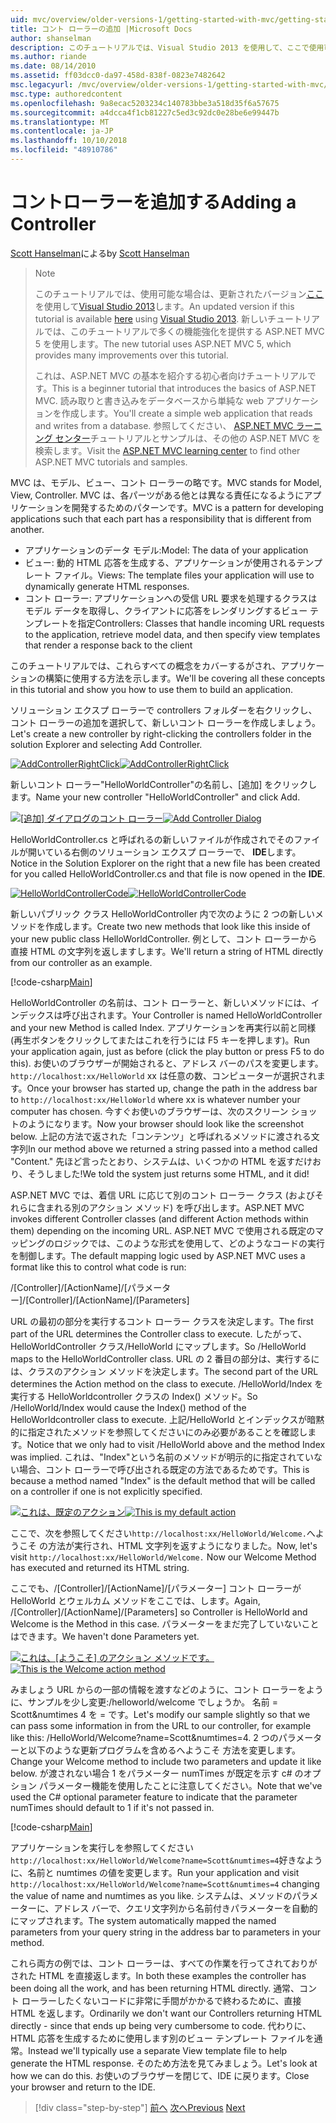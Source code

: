 ```yaml
---
uid: mvc/overview/older-versions-1/getting-started-with-mvc/getting-started-with-mvc-part2
title: コント ローラーの追加 |Microsoft Docs
author: shanselman
description: このチュートリアルでは、Visual Studio 2013 を使用して、ここで使用可能な場合は、更新されたバージョン。 新しいチュートリアルでは、t に多くの機能強化を提供する ASP.NET MVC 5 を使用しています.
ms.author: riande
ms.date: 08/14/2010
ms.assetid: ff03dcc0-da97-458d-838f-0823e7482642
msc.legacyurl: /mvc/overview/older-versions-1/getting-started-with-mvc/getting-started-with-mvc-part2
msc.type: authoredcontent
ms.openlocfilehash: 9a8ecac5203234c140783bbe3a518d35f6a57675
ms.sourcegitcommit: a4dcca4f1cb81227c5ed3c92dc0e28be6e99447b
ms.translationtype: MT
ms.contentlocale: ja-JP
ms.lasthandoff: 10/10/2018
ms.locfileid: "48910786"
---
```

<a name="adding-a-controller"></a><span data-ttu-id="2f97b-104">コントローラーを追加する</span><span class="sxs-lookup"><span data-stu-id="2f97b-104">Adding a Controller</span></span>
====================
<span data-ttu-id="2f97b-105">[Scott Hanselman](https://github.com/shanselman)による</span><span class="sxs-lookup"><span data-stu-id="2f97b-105">by [Scott Hanselman](https://github.com/shanselman)</span></span>

> > [!NOTE]
> > <span data-ttu-id="2f97b-106">このチュートリアルでは、使用可能な場合は、更新されたバージョン[ここ](../../getting-started/introduction/getting-started.md)を使用して[Visual Studio 2013](https://my.visualstudio.com/Downloads?q=visual%20studio%202013)します。</span><span class="sxs-lookup"><span data-stu-id="2f97b-106">An updated version if this tutorial is available [here](../../getting-started/introduction/getting-started.md) using [Visual Studio 2013](https://my.visualstudio.com/Downloads?q=visual%20studio%202013).</span></span> <span data-ttu-id="2f97b-107">新しいチュートリアルでは、このチュートリアルで多くの機能強化を提供する ASP.NET MVC 5 を使用します。</span><span class="sxs-lookup"><span data-stu-id="2f97b-107">The new tutorial uses ASP.NET MVC 5, which provides many improvements over this tutorial.</span></span>
>
>
> <span data-ttu-id="2f97b-108">これは、ASP.NET MVC の基本を紹介する初心者向けチュートリアルです。</span><span class="sxs-lookup"><span data-stu-id="2f97b-108">This is a beginner tutorial that introduces the basics of ASP.NET MVC.</span></span> <span data-ttu-id="2f97b-109">読み取りと書き込みをデータベースから単純な web アプリケーションを作成します。</span><span class="sxs-lookup"><span data-stu-id="2f97b-109">You'll create a simple web application that reads and writes from a database.</span></span> <span data-ttu-id="2f97b-110">参照してください、 [ASP.NET MVC ラーニング センター](../../../index.md)チュートリアルとサンプルは、その他の ASP.NET MVC を検索します。</span><span class="sxs-lookup"><span data-stu-id="2f97b-110">Visit the [ASP.NET MVC learning center](../../../index.md) to find other ASP.NET MVC tutorials and samples.</span></span>


<span data-ttu-id="2f97b-111">MVC は、モデル、ビュー、コント ローラーの略です。</span><span class="sxs-lookup"><span data-stu-id="2f97b-111">MVC stands for Model, View, Controller.</span></span> <span data-ttu-id="2f97b-112">MVC は、各パーツがある他とは異なる責任になるようにアプリケーションを開発するためのパターンです。</span><span class="sxs-lookup"><span data-stu-id="2f97b-112">MVC is a pattern for developing applications such that each part has a responsibility that is different from another.</span></span>

- <span data-ttu-id="2f97b-113">アプリケーションのデータ モデル:</span><span class="sxs-lookup"><span data-stu-id="2f97b-113">Model: The data of your application</span></span>
- <span data-ttu-id="2f97b-114">ビュー: 動的 HTML 応答を生成する、アプリケーションが使用されるテンプレート ファイル。</span><span class="sxs-lookup"><span data-stu-id="2f97b-114">Views: The template files your application will use to dynamically generate HTML responses.</span></span>
- <span data-ttu-id="2f97b-115">コント ローラー: アプリケーションへの受信 URL 要求を処理するクラスはモデル データを取得し、クライアントに応答をレンダリングするビュー テンプレートを指定</span><span class="sxs-lookup"><span data-stu-id="2f97b-115">Controllers: Classes that handle incoming URL requests to the application, retrieve model data, and then specify view templates that render a response back to the client</span></span>

<span data-ttu-id="2f97b-116">このチュートリアルでは、これらすべての概念をカバーするがされ、アプリケーションの構築に使用する方法を示します。</span><span class="sxs-lookup"><span data-stu-id="2f97b-116">We'll be covering all these concepts in this tutorial and show you how to use them to build an application.</span></span>

<span data-ttu-id="2f97b-117">ソリューション エクスプ ローラーで controllers フォルダーを右クリックし、コント ローラーの追加を選択して、新しいコント ローラーを作成しましょう。</span><span class="sxs-lookup"><span data-stu-id="2f97b-117">Let's create a new controller by right-clicking the controllers folder in the solution Explorer and selecting Add Controller.</span></span>

<span data-ttu-id="2f97b-118">[![AddControllerRightClick](getting-started-with-mvc-part2/_static/image2.png)](getting-started-with-mvc-part2/_static/image1.png)</span><span class="sxs-lookup"><span data-stu-id="2f97b-118">[![AddControllerRightClick](getting-started-with-mvc-part2/_static/image2.png)](getting-started-with-mvc-part2/_static/image1.png)</span></span>

<span data-ttu-id="2f97b-119">新しいコント ローラー"HelloWorldController"の名前し、[追加] をクリックします。</span><span class="sxs-lookup"><span data-stu-id="2f97b-119">Name your new controller "HelloWorldController" and click Add.</span></span>

<span data-ttu-id="2f97b-120">[![[追加] ダイアログのコント ローラー](getting-started-with-mvc-part2/_static/image4.png)](getting-started-with-mvc-part2/_static/image3.png)</span><span class="sxs-lookup"><span data-stu-id="2f97b-120">[![Add Controller Dialog](getting-started-with-mvc-part2/_static/image4.png)](getting-started-with-mvc-part2/_static/image3.png)</span></span>

<span data-ttu-id="2f97b-121">HelloWorldController.cs と呼ばれるの新しいファイルが作成されでそのファイルが開いている右側のソリューション エクスプ ローラーで、 **IDE**します。</span><span class="sxs-lookup"><span data-stu-id="2f97b-121">Notice in the Solution Explorer on the right that a new file has been created for you called HelloWorldController.cs and that file is now opened in the **IDE**.</span></span>

<span data-ttu-id="2f97b-122">[![HelloWorldControllerCode](getting-started-with-mvc-part2/_static/image6.png)](getting-started-with-mvc-part2/_static/image5.png)</span><span class="sxs-lookup"><span data-stu-id="2f97b-122">[![HelloWorldControllerCode](getting-started-with-mvc-part2/_static/image6.png)](getting-started-with-mvc-part2/_static/image5.png)</span></span>

<span data-ttu-id="2f97b-123">新しいパブリック クラス HelloWorldController 内で次のように 2 つの新しいメソッドを作成します。</span><span class="sxs-lookup"><span data-stu-id="2f97b-123">Create two new methods that look like this inside of your new public class HelloWorldController.</span></span> <span data-ttu-id="2f97b-124">例として、コント ローラーから直接 HTML の文字列を返しますします。</span><span class="sxs-lookup"><span data-stu-id="2f97b-124">We'll return a string of HTML directly from our controller as an example.</span></span>

[!code-csharp[Main](getting-started-with-mvc-part2/samples/sample1.cs)]

<span data-ttu-id="2f97b-125">HelloWorldController の名前は、コント ローラーと、新しいメソッドには、インデックスは呼び出されます。</span><span class="sxs-lookup"><span data-stu-id="2f97b-125">Your Controller is named HelloWorldController and your new Method is called Index.</span></span> <span data-ttu-id="2f97b-126">アプリケーションを再実行以前と同様 (再生ボタンをクリックしてまたはこれを行うには F5 キーを押します)。</span><span class="sxs-lookup"><span data-stu-id="2f97b-126">Run your application again, just as before (click the play button or press F5 to do this).</span></span> <span data-ttu-id="2f97b-127">お使いのブラウザーが開始されると、アドレス バーのパスを変更します。 `http://localhost:xx/HelloWorld` xx は任意の数、コンピューターが選択されます。</span><span class="sxs-lookup"><span data-stu-id="2f97b-127">Once your browser has started up, change the path in the address bar to `http://localhost:xx/HelloWorld` where xx is whatever number your computer has chosen.</span></span> <span data-ttu-id="2f97b-128">今すぐお使いのブラウザーは、次のスクリーン ショットのようになります。</span><span class="sxs-lookup"><span data-stu-id="2f97b-128">Now your browser should look like the screenshot below.</span></span> <span data-ttu-id="2f97b-129">上記の方法で返された「コンテンツ」と呼ばれるメソッドに渡される文字列</span><span class="sxs-lookup"><span data-stu-id="2f97b-129">In our method above we returned a string passed into a method called "Content."</span></span> <span data-ttu-id="2f97b-130">先ほど言ったとおり、システムは、いくつかの HTML を返すだけおり、そうしました!</span><span class="sxs-lookup"><span data-stu-id="2f97b-130">We told the system just returns some HTML, and it did!</span></span>

<span data-ttu-id="2f97b-131">ASP.NET MVC では、着信 URL に応じて別のコント ローラー クラス (およびそれらに含まれる別のアクション メソッド) を呼び出します。</span><span class="sxs-lookup"><span data-stu-id="2f97b-131">ASP.NET MVC invokes different Controller classes (and different Action methods within them) depending on the incoming URL.</span></span> <span data-ttu-id="2f97b-132">ASP.NET MVC で使用される既定のマッピングのロジックでは、このような形式を使用して、どのようなコードの実行を制御します。</span><span class="sxs-lookup"><span data-stu-id="2f97b-132">The default mapping logic used by ASP.NET MVC uses a format like this to control what code is run:</span></span>

<span data-ttu-id="2f97b-133">/[Controller]/[ActionName]/[パラメーター]</span><span class="sxs-lookup"><span data-stu-id="2f97b-133">/[Controller]/[ActionName]/[Parameters]</span></span>

<span data-ttu-id="2f97b-134">URL の最初の部分を実行するコント ローラー クラスを決定します。</span><span class="sxs-lookup"><span data-stu-id="2f97b-134">The first part of the URL determines the Controller class to execute.</span></span> <span data-ttu-id="2f97b-135">したがって、HelloWorldController クラス/HelloWorld にマップします。</span><span class="sxs-lookup"><span data-stu-id="2f97b-135">So /HelloWorld maps to the HelloWorldController class.</span></span> <span data-ttu-id="2f97b-136">URL の 2 番目の部分は、実行するには、クラスのアクション メソッドを決定します。</span><span class="sxs-lookup"><span data-stu-id="2f97b-136">The second part of the URL determines the Action method on the class to execute.</span></span> <span data-ttu-id="2f97b-137">/HelloWorld/Index を実行する HelloWorldcontroller クラスの Index() メソッド。</span><span class="sxs-lookup"><span data-stu-id="2f97b-137">So /HelloWorld/Index would cause the Index() method of the HelloWorldcontroller class to execute.</span></span> <span data-ttu-id="2f97b-138">上記/HelloWorld とインデックスが暗黙的に指定されたメソッドを参照してくださいにのみ必要があることを確認します。</span><span class="sxs-lookup"><span data-stu-id="2f97b-138">Notice that we only had to visit /HelloWorld above and the method Index was implied.</span></span> <span data-ttu-id="2f97b-139">これは、"Index"という名前のメソッドが明示的に指定されていない場合、コント ローラーで呼び出される既定の方法であるためです。</span><span class="sxs-lookup"><span data-stu-id="2f97b-139">This is because a method named "Index" is the default method that will be called on a controller if one is not explicitly specified.</span></span>

<span data-ttu-id="2f97b-140">[![これは、既定のアクション](getting-started-with-mvc-part2/_static/image8.png)](getting-started-with-mvc-part2/_static/image7.png)</span><span class="sxs-lookup"><span data-stu-id="2f97b-140">[![This is my default action](getting-started-with-mvc-part2/_static/image8.png)](getting-started-with-mvc-part2/_static/image7.png)</span></span>

<span data-ttu-id="2f97b-141">ここで、次を参照してください`http://localhost:xx/HelloWorld/Welcome.`へようこそ の方法が実行され、HTML 文字列を返すようになりました。</span><span class="sxs-lookup"><span data-stu-id="2f97b-141">Now, let's visit `http://localhost:xx/HelloWorld/Welcome.` Now our Welcome Method has executed and returned its HTML string.</span></span>

<span data-ttu-id="2f97b-142">ここでも、/[Controller]/[ActionName]/[パラメーター] コント ローラーが HelloWorld とウェルカム メソッドをここでは、します。</span><span class="sxs-lookup"><span data-stu-id="2f97b-142">Again, /[Controller]/[ActionName]/[Parameters] so Controller is HelloWorld and Welcome is the Method in this case.</span></span> <span data-ttu-id="2f97b-143">パラメーターをまだ完了していないことはできます。</span><span class="sxs-lookup"><span data-stu-id="2f97b-143">We haven't done Parameters yet.</span></span>

<span data-ttu-id="2f97b-144">[![これは、[ようこそ] のアクション メソッドです。](getting-started-with-mvc-part2/_static/image10.png)](getting-started-with-mvc-part2/_static/image9.png)</span><span class="sxs-lookup"><span data-stu-id="2f97b-144">[![This is the Welcome action method](getting-started-with-mvc-part2/_static/image10.png)](getting-started-with-mvc-part2/_static/image9.png)</span></span>

<span data-ttu-id="2f97b-145">みましょう URL からの一部の情報を渡すなどのように、コント ローラーをように、サンプルを少し変更:/helloworld/welcome でしょうか。 名前 = Scott&amp;numtimes 4 を = です。</span><span class="sxs-lookup"><span data-stu-id="2f97b-145">Let's modify our sample slightly so that we can pass some information in from the URL to our controller, for example like this: /HelloWorld/Welcome?name=Scott&amp;numtimes=4.</span></span> <span data-ttu-id="2f97b-146">2 つのパラメーターと以下のような更新プログラムを含めるへようこそ 方法を変更します。</span><span class="sxs-lookup"><span data-stu-id="2f97b-146">Change your Welcome method to include two parameters and update it like below.</span></span> <span data-ttu-id="2f97b-147">が渡されない場合 1 をパラメーター numTimes が既定を示す c# のオプション パラメーター機能を使用したことに注意してください。</span><span class="sxs-lookup"><span data-stu-id="2f97b-147">Note that we've used the C# optional parameter feature to indicate that the parameter numTimes should default to 1 if it's not passed in.</span></span>

[!code-csharp[Main](getting-started-with-mvc-part2/samples/sample2.cs)]

<span data-ttu-id="2f97b-148">アプリケーションを実行しを参照してください`http://localhost:xx/HelloWorld/Welcome?name=Scott&numtimes=4`好きなように、名前と numtimes の値を変更します。</span><span class="sxs-lookup"><span data-stu-id="2f97b-148">Run your application and visit `http://localhost:xx/HelloWorld/Welcome?name=Scott&numtimes=4` changing the value of name and numtimes as you like.</span></span> <span data-ttu-id="2f97b-149">システムは、メソッドのパラメーターに、アドレス バーで、クエリ文字列から名前付きパラメーターを自動的にマップされます。</span><span class="sxs-lookup"><span data-stu-id="2f97b-149">The system automatically mapped the named parameters from your query string in the address bar to parameters in your method.</span></span>

<span data-ttu-id="2f97b-150">これら両方の例では、コント ローラーは、すべての作業を行ってされておりがされた HTML を直接返します。</span><span class="sxs-lookup"><span data-stu-id="2f97b-150">In both these examples the controller has been doing all the work, and has been returning HTML directly.</span></span> <span data-ttu-id="2f97b-151">通常、コント ローラーしたくないコードに非常に手間がかかるで終わるために、直接 HTML を返します。</span><span class="sxs-lookup"><span data-stu-id="2f97b-151">Ordinarily we don't want our Controllers returning HTML directly - since that ends up being very cumbersome to code.</span></span> <span data-ttu-id="2f97b-152">代わりに、HTML 応答を生成するために使用します別のビュー テンプレート ファイルを通常。</span><span class="sxs-lookup"><span data-stu-id="2f97b-152">Instead we'll typically use a separate View template file to help generate the HTML response.</span></span> <span data-ttu-id="2f97b-153">そのため方法を見てみましょう。</span><span class="sxs-lookup"><span data-stu-id="2f97b-153">Let's look at how we can do this.</span></span> <span data-ttu-id="2f97b-154">お使いのブラウザーを閉じて、IDE に戻ります。</span><span class="sxs-lookup"><span data-stu-id="2f97b-154">Close your browser and return to the IDE.</span></span>

> [!div class="step-by-step"]
> <span data-ttu-id="2f97b-155">[前へ](getting-started-with-mvc-part1.md)
> [次へ](getting-started-with-mvc-part3.md)</span><span class="sxs-lookup"><span data-stu-id="2f97b-155">[Previous](getting-started-with-mvc-part1.md)
[Next](getting-started-with-mvc-part3.md)</span></span>

